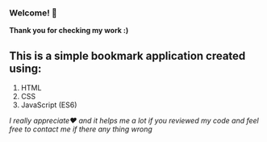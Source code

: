 


### Welcome! 👋

**Thank you for checking my work :)**

## This is a simple bookmark application created using:

1. HTML
2. CSS
3. JavaScript (ES6)

*I really appreciate❤ and it helps me a lot if you reviewed my code and feel free to contact me if there any thing wrong*




